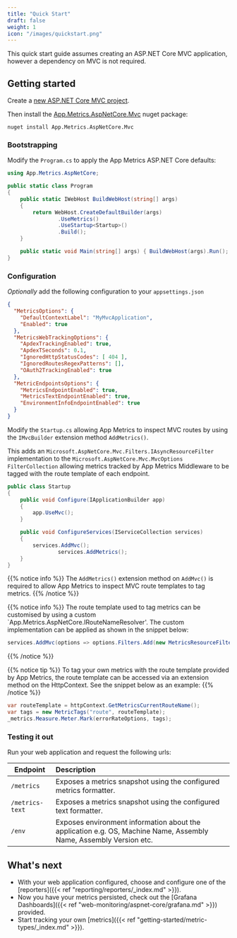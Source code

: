 ```yaml
---
title: "Quick Start"
draft: false
weight: 1
icon: "/images/quickstart.png"
---
```


This quick start guide assumes creating an ASP.NET Core MVC application, however a dependency on MVC is not required.

## Getting started

<i class="fa fa-hand-o-right"></i> Create a [new ASP.NET Core MVC project](https://docs.microsoft.com/en-us/aspnet/core/tutorials/first-mvc-app/start-mvc).

<i class="fa fa-hand-o-right"></i> Then install the [App.Metrics.AspNetCore.Mvc](https://www.nuget.org/packages/App.Metrics.AspNetCore.Mvc/) nuget package:

```console
nuget install App.Metrics.AspNetCore.Mvc
```

### Bootstrapping

<i class="fa fa-hand-o-right"></i> Modify the `Program.cs` to apply the App Metrics ASP.NET Core defaults:

```csharp
using App.Metrics.AspNetCore;

public static class Program
{
	public static IWebHost BuildWebHost(string[] args)
	{
		return WebHost.CreateDefaultBuilder(args)
				.UseMetrics()
				.UseStartup<Startup>()
				.Build();
	}

	public static void Main(string[] args) { BuildWebHost(args).Run(); }
}
```

### Configuration

<i class="fa fa-hand-o-right"></i> *Optionally* add the following configuration to your `appsettings.json`

```json
{
  "MetricsOptions": {
    "DefaultContextLabel": "MyMvcApplication",
    "Enabled": true
  },
  "MetricsWebTrackingOptions": {
    "ApdexTrackingEnabled": true,
    "ApdexTSeconds": 0.1,
    "IgnoredHttpStatusCodes": [ 404 ],
    "IgnoredRoutesRegexPatterns": [],
    "OAuth2TrackingEnabled": true
  },
  "MetricEndpointsOptions": {
    "MetricsEndpointEnabled": true,
    "MetricsTextEndpointEnabled": true,    
    "EnvironmentInfoEndpointEnabled": true
  }
}
```

<i class="fa fa-hand-o-right"></i> Modify the `Startup.cs` allowing App Metrics to inspect MVC routes by using the  `IMvcBuilder` extension method `AddMetrics()`. 

This adds an `Microsoft.AspNetCore.Mvc.Filters.IAsyncResourceFilter` implementation to the `Microsoft.AspNetCore.Mvc.MvcOptions` `FilterCollection` allowing metrics tracked by App Metrics Middleware to be tagged with the route template of each endpoint.

```csharp
public class Startup
{
	public void Configure(IApplicationBuilder app)
	{
		app.UseMvc();
	}

	public void ConfigureServices(IServiceCollection services)
	{
		services.AddMvc();
            	services.AddMetrics();
	}
}
```

{{% notice info %}}
The `AddMetrics()` extension method on `AddMvc()` is required to allow App Metrics to inspect MVC route templates to tag metrics.
{{% /notice %}}

{{% notice info %}}
The route template used to tag metrics can be customised by using a custom `App.Metrics.AspNetCore.IRouteNameResolver'. The custom implementation can be applied as shown in the snippet below:

```csharp
services.AddMvc(options => options.Filters.Add(new MetricsResourceFilter(new MyCustomMetricsRouteNameResolver())));
```

{{% /notice %}}

{{% notice tip %}}
To tag your own metrics with the route template provided by App Metrics, the route template can be accessed via an extension method on the HttpContext. See the snippet below as an example:
{{% /notice %}}

```csharp
var routeTemplate = httpContext.GetMetricsCurrentRouteName();
var tags = new MetricTags("route", routeTemplate);
_metrics.Measure.Meter.Mark(errorRateOptions, tags);
```

### Testing it out

<i class="fa fa-hand-o-right"></i> Run your web application and request the following urls:

|Endpoint|Description|
|---------|:--------|
|`/metrics`|Exposes a metrics snapshot using the configured metrics formatter.
|`/metrics-text`|Exposes a metrics snapshot using the configured text formatter.
|`/env`|Exposes environment information about the application e.g. OS, Machine Name, Assembly Name, Assembly Version etc.

## What's next

- With your web application configured, choose and configure one of the [reporters]({{< ref "reporting/reporters/_index.md" >}}).
- Now you have your metrics persisted, check out the [Grafana Dashboards]({{< ref "web-monitoring/aspnet-core/grafana.md" >}}) provided.
- Start tracking your own [metrics]({{< ref "getting-started/metric-types/_index.md" >}}).
